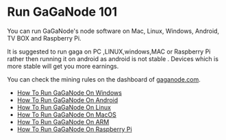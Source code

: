 # Run GaGaNode 101

You can run GaGaNode's node software on Mac, Linux, Windows, Android, TV BOX and Raspberry Pi.

It is suggested to run gaga on PC ,LINUX,windows,MAC or Raspberry Pi rather then running it on android as android is not stable . Devices which is more stable will get you more earnings.

You can check the mining rules on the dashboard of [gaganode.com](https://gaganode.com/).

- [How To Run GaGaNode On Windows](https://docs.gaganode.com/running/how-to-run-gaganode-on-windows.html)
- [How To Run GaGaNode On Android](https://docs.gaganode.com/running/how-to-run-gaganode-on-android.html)
- [How To Run GaGaNode On Linux](https://docs.gaganode.com/running/how-to-run-gaganode-on-linux.html)
- [How To Run GaGaNode On MacOS](https://docs.gaganode.com/running/how-to-run-gaganode-on-macos.html)
- [How To Run GaGaNode On ARM](https://docs.gaganode.com/running/how-to-run-gaganode-on-arm.html)
- [How To Run GaGaNode On Raspberry Pi](https://docs.gaganode.com/running/how-to-run-gaganode-on-raspberry-pi.html)
